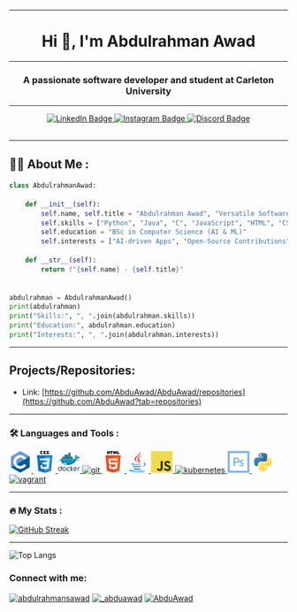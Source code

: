 
      
---
<h1 align="center">Hi 👋, I'm Abdulrahman Awad</h1>

---

<h3 align="center">A passionate software developer and student at Carleton University</h3>

---

<div id="header" align="center">
  <div id="badges">
    <a href="https://www.linkedin.com/in/abdulrahmansawad/">
        <img src="https://img.shields.io/badge/LinkedIn-blue?style=for-the-badge&logo=linkedin&logoColor=white" alt="LinkedIn Badge"/>
    <a/>
    <a href="https://www.instagram.com/_abduawad/">
      <img src="https://img.shields.io/badge/Instagram-800080?style=for-the-badge&logo=instagram&logoColor=white" alt="Instagram Badge"/>
    <a/>
   <a href="https://discord.com/channels/@me">
    <img src="https://img.shields.io/badge/Discord-7289DA?style=for-the-badge&logo=discord&logoColor=white" alt="Discord Badge"/>
    <a/>
  </div>
      <img src="https://komarev.com/ghpvc/?username=AbduAwad2&style=flat-square&color=blue" alt=""/>
</div>

---
## :man_technologist: About Me :

```Python
class AbdulrahmanAwad:

    def __init__(self):
        self.name, self.title = "Abdulrahman Awad", "Versatile Software Developer"
        self.skills = ["Python", "Java", "C", "JavaScript", "HTML", "CSS"]
        self.education = "BSc in Computer Science (AI & ML)"
        self.interests = ["AI-driven Apps", "Open-Source Contributions", "Creative Problem Solving"]

    def __str__(self):
        return f"{self.name} - {self.title}"


abdulrahman = AbdulrahmanAwad()
print(abdulrahman)
print("Skills:", ", ".join(abdulrahman.skills))
print("Education:", abdulrahman.education)
print("Interests:", ", ".join(abdulrahman.interests))


```
---
## Projects/Repositories:
- Link: [https://github.com/AbduAwad/AbduAwad/repositories](https://github.com/AbduAwad?tab=repositories)




      
---

### :hammer_and_wrench: Languages and Tools :
      
<div>
<p align="left"> <a href="https://www.cprogramming.com/" target="_blank" rel="noreferrer"> <img src="https://raw.githubusercontent.com/devicons/devicon/master/icons/c/c-original.svg" alt="c" width="40" height="40"/> </a> <a href="https://www.w3schools.com/css/" target="_blank" rel="noreferrer"> <img src="https://raw.githubusercontent.com/devicons/devicon/master/icons/css3/css3-original-wordmark.svg" alt="css3" width="40" height="40"/> </a> <a href="https://www.docker.com/" target="_blank" rel="noreferrer"> <img src="https://raw.githubusercontent.com/devicons/devicon/master/icons/docker/docker-original-wordmark.svg" alt="docker" width="40" height="40"/> </a> <a href="https://git-scm.com/" target="_blank" rel="noreferrer"> <img src="https://www.vectorlogo.zone/logos/git-scm/git-scm-icon.svg" alt="git" width="40" height="40"/> </a> <a href="https://www.w3.org/html/" target="_blank" rel="noreferrer"> <img src="https://raw.githubusercontent.com/devicons/devicon/master/icons/html5/html5-original-wordmark.svg" alt="html5" width="40" height="40"/> </a> <a href="https://www.java.com" target="_blank" rel="noreferrer"> <img src="https://raw.githubusercontent.com/devicons/devicon/master/icons/java/java-original.svg" alt="java" width="40" height="40"/> </a> <a href="https://developer.mozilla.org/en-US/docs/Web/JavaScript" target="_blank" rel="noreferrer"> <img src="https://raw.githubusercontent.com/devicons/devicon/master/icons/javascript/javascript-original.svg" alt="javascript" width="40" height="40"/> </a> <a href="https://kubernetes.io" target="_blank" rel="noreferrer"> <img src="https://www.vectorlogo.zone/logos/kubernetes/kubernetes-icon.svg" alt="kubernetes" width="40" height="40"/> </a> <a href="https://www.photoshop.com/en" target="_blank" rel="noreferrer"> <img src="https://raw.githubusercontent.com/devicons/devicon/master/icons/photoshop/photoshop-line.svg" alt="photoshop" width="40" height="40"/> </a> <a href="https://www.python.org" target="_blank" rel="noreferrer"> <img src="https://raw.githubusercontent.com/devicons/devicon/master/icons/python/python-original.svg" alt="python" width="40" height="40"/> </a> <a href="https://www.vagrantup.com/" target="_blank" rel="noreferrer"> <img src="https://www.vectorlogo.zone/logos/vagrantup/vagrantup-icon.svg" alt="vagrant" width="40" height="40"/> </a> </p>
</div>
      
---

### :fire: My Stats :
      
[![GitHub Streak](http://github-readme-streak-stats.herokuapp.com?user=AbduAwad&theme=github-dark-blue&date_format=M%20j%5B%2C%20Y%5D&mode=weekly&exclude_days=Sun%2CSat)](https://git.io/streak-stats)

---

![Top Langs](https://github-readme-stats.vercel.app/api/top-langs/?username=AbduAwad&theme=tokyonight)

<h3 align="left">Connect with me:</h3>
<p align="left">
<a href="https://linkedin.com/in/abdulrahmansawad" target="blank"><img align="center" src="https://raw.githubusercontent.com/rahuldkjain/github-profile-readme-generator/master/src/images/icons/Social/linked-in-alt.svg" alt="abdulrahmansawad" height="30" width="40" /></a>
<a href="https://instagram.com/_abduawad" target="blank"><img align="center" src="https://raw.githubusercontent.com/rahuldkjain/github-profile-readme-generator/master/src/images/icons/Social/instagram.svg" alt="_abduawad" height="30" width="40" /></a>
<a href="https://www.leetcode.com/AbduAwad" target="blank"><img align="center" src="https://raw.githubusercontent.com/rahuldkjain/github-profile-readme-generator/master/src/images/icons/Social/leet-code.svg" alt="AbduAwad" height="30" width="40" /></a>
</p>

